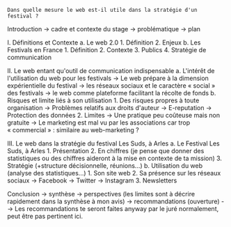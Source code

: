 
	Dans quelle mesure le web est-il utile dans la stratégie d'un festival ?

Introduction
→ cadre et contexte du stage
→ problématique
→ plan

I. Définitions et Contexte
  a. Le web 2.0
    1. Définition
    2. Enjeux
  b. Les Festivals en France
    1. Définition
    2. Contexte
    3. Publics
    4. Stratégie de communication
    
II. Le web entant qu'outil de communication indispensable
	a. L'intérêt de l'utilisation du web pour les festivals
			→ Le web prépare à la dimension expérientielle du festival
			→ les réseaux sociaux et le caractère « social » des festivals
			→ le web comme plateforme facilitant la récolte de fonds
	b. Risques et limite liés à son utilisation
		1. Des risques propres à toute organisation
			→ Problèmes relatifs aux droits d'auteur
			→ E-reputation
      			→ Protection des données
		2. Limites
			→ Une pratique peu coûteuse mais non gratuite
			→ Le marketing est mal vu par les associations car trop « commercial » : similaire au web-marketing ?

III. Le web dans la stratégie du festival Les Suds, à Arles
	a. Le Festival Les Suds, à Arles
		1. Présentation
		2. En chiffres (je pense que donner des statistiques ou des chiffres aideront à la mise en contexte de ta mission)
		3. Stratégie (+structure décisionnelle, réunions...)
	b. Utilisation du web (analyse des statistiques...)
		1. Son site web 
		2. Sa présence sur les réseaux sociaux
			→ Facebook
			→ Twitter
			→ Instagram
		3. Newsletters

Conclusion
→ synthèse
→ perspectives (les limites sont à décrire rapidement dans la synthèse à mon avis)
→ recommandations (ouverture) --> Les recommandations te seront faites anyway par le juré normalement, peut être pas pertinent ici.
